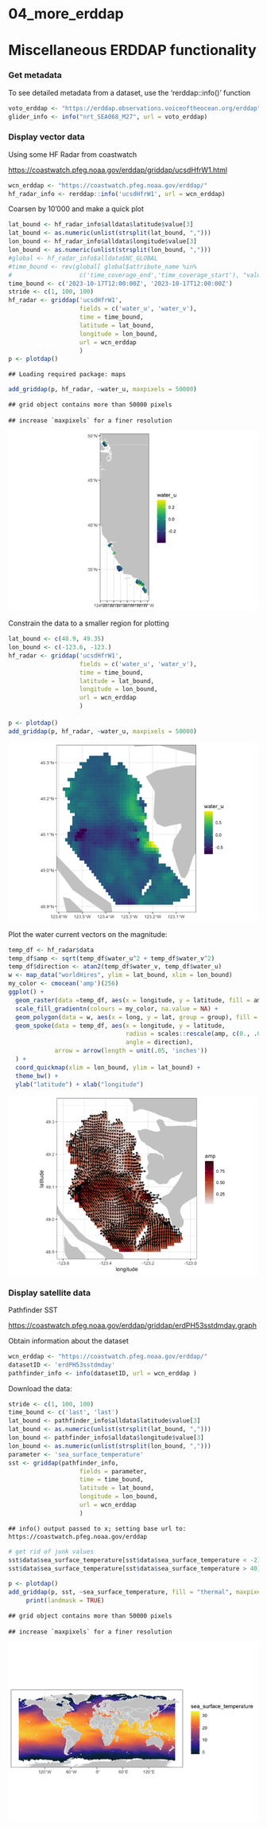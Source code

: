 04_more_erddap
================

# Miscellaneous ERDDAP functionality

### Get metadata

To see detailed metadata from a dataset, use the ‘rerddap::info()’
function

``` r
voto_erddap <- "https://erddap.observations.voiceoftheocean.org/erddap"
glider_info <- info("nrt_SEA068_M27", url = voto_erddap)
```

### Display vector data

Using some HF Radar from coastwatch

<https://coastwatch.pfeg.noaa.gov/erddap/griddap/ucsdHfrW1.html>

``` r
wcn_erddap <- "https://coastwatch.pfeg.noaa.gov/erddap/"
hf_radar_info <- rerddap::info('ucsdHfrW1', url = wcn_erddap)
```

Coarsen by 10’000 and make a quick plot

``` r
lat_bound <- hf_radar_info$alldata$latitude$value[3]
lat_bound <- as.numeric(unlist(strsplit(lat_bound, ",")))
lon_bound <- hf_radar_info$alldata$longitude$value[3]
lon_bound <- as.numeric(unlist(strsplit(lon_bound, ",")))
#global <- hf_radar_info$alldata$NC_GLOBAL
#time_bound <- rev(global[ global$attribute_name %in%
#                   c('time_coverage_end','time_coverage_start'), "value", ])
time_bound <- c('2023-10-17T12:00:00Z', '2023-10-17T12:00:00Z')
stride <- c(1, 100, 100)
hf_radar <- griddap('ucsdHfrW1',
                    fields = c('water_u', 'water_v'),
                    time = time_bound,
                    latitude = lat_bound,
                    longitude = lon_bound,
                    url = wcn_erddap
                    )
p <- plotdap()
```

    ## Loading required package: maps

``` r
add_griddap(p, hf_radar, ~water_u, maxpixels = 50000)
```

    ## grid object contains more than 50000 pixels

    ## increase `maxpixels` for a finer resolution

![](04_more_erddap_files/figure-gfm/unnamed-chunk-4-1.png)<!-- -->

Constrain the data to a smaller region for plotting

``` r
lat_bound <- c(48.9, 49.35)
lon_bound <- c(-123.6, -123.)
hf_radar <- griddap('ucsdHfrW1',
                    fields = c('water_u', 'water_v'),
                    time = time_bound,
                    latitude = lat_bound,
                    longitude = lon_bound,
                    url = wcn_erddap
                    )

p <- plotdap()
add_griddap(p, hf_radar, ~water_u, maxpixels = 50000)
```

![](04_more_erddap_files/figure-gfm/unnamed-chunk-5-1.png)<!-- -->

Plot the water current vectors on the magnitude:

``` r
temp_df <- hf_radar$data
temp_df$amp <- sqrt(temp_df$water_u^2 + temp_df$water_v^2)
temp_df$direction <- atan2(temp_df$water_v, temp_df$water_u)
w <- map_data("worldHires", ylim = lat_bound, xlim = lon_bound)
my_color <- cmocean('amp')(256)
ggplot() + 
  geom_raster(data =temp_df, aes(x = longitude, y = latitude, fill = amp ), interpolate = FALSE) +
  scale_fill_gradientn(colours = my_color, na.value = NA) + 
  geom_polygon(data = w, aes(x = long, y = lat, group = group), fill = "grey80") +
  geom_spoke(data = temp_df, aes(x = longitude, y = latitude, 
                                 radius = scales::rescale(amp, c(0., .05)),
                                 angle = direction),
             arrow = arrow(length = unit(.05, 'inches'))
  ) +
  coord_quickmap(xlim = lon_bound, ylim = lat_bound) +
  theme_bw() + 
  ylab("latitude") + xlab("longitude")
```

![](04_more_erddap_files/figure-gfm/unnamed-chunk-6-1.png)<!-- -->

### Display satellite data

Pathfinder SST

<https://coastwatch.pfeg.noaa.gov/erddap/griddap/erdPH53sstdmday.graph>

Obtain information about the dataset

``` r
wcn_erddap <- "https://coastwatch.pfeg.noaa.gov/erddap/"
datasetID <- 'erdPH53sstdmday'
pathfinder_info <- info(datasetID, url = wcn_erddap )
```

Download the data:

``` r
stride <- c(1, 100, 100)
time_bound <- c('last', 'last')
lat_bound <- pathfinder_info$alldata$latitude$value[3]
lat_bound <- as.numeric(unlist(strsplit(lat_bound, ",")))
lon_bound <- pathfinder_info$alldata$longitude$value[3]
lon_bound <- as.numeric(unlist(strsplit(lon_bound, ",")))
parameter <- 'sea_surface_temperature'
sst <- griddap(pathfinder_info,
                    fields = parameter,
                    time = time_bound,
                    latitude = lat_bound,
                    longitude = lon_bound,
                    url = wcn_erddap
                    )
```

    ## info() output passed to x; setting base url to: https://coastwatch.pfeg.noaa.gov/erddap

``` r
# get rid of junk values
sst$data$sea_surface_temperature[sst$data$sea_surface_temperature < -2] <- NA 
sst$data$sea_surface_temperature[sst$data$sea_surface_temperature > 40] <- NA 
```

``` r
p <- plotdap()
add_griddap(p, sst, ~sea_surface_temperature, fill = "thermal", maxpixels = 50000) |>
     print(landmask = TRUE)
```

    ## grid object contains more than 50000 pixels

    ## increase `maxpixels` for a finer resolution

![](04_more_erddap_files/figure-gfm/unnamed-chunk-9-1.png)<!-- -->
